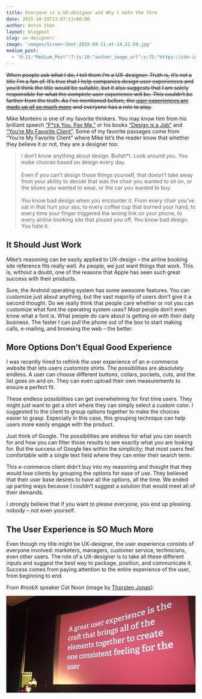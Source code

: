 ```yaml
---
title: Everyone is a UX-designer and Why I Hate the Term
date: 2015-10-19T13:07:11+00:00
author: Anton Sten
layout: blogpost
slug: ux-designer/
image: 'images/Screen-Shot-2015-09-11-at-14.31.59.jpg'
medium_post:
  - 'O:11:"Medium_Post":7:{s:16:"author_image_url";s:75:"https://cdn-images-2.medium.com/fit/c/200/200/1*sBkMGX19CG9furNqzt-uBg.jpeg";s:10:"author_url";s:29:"https://medium.com/@antonsten";s:10:"cross_link";s:3:"yes";s:2:"id";s:12:"5a13e46c1c72";s:7:"license";s:19:"all-rights-reserved";s:6:"status";s:5:"draft";s:3:"url";s:42:"https://medium.com/@antonsten/5a13e46c1c72";}'
---
```

~~When people ask what I do, I tell them I’m a UX-designer. Truth is, it’s not a title I’m a fan of. It’s true that I help companies design user experiences and you’d think the title would be suitable, but it also suggests that I am solely responsible for what the complete user experience will be. This couldn’t be farther from the truth. As I’ve mentioned before, the [user experiences are made up of so much more](https://www.antonsten.com/ux-is-much-more-than-software/) and everyone has a role to play.~~

Mike Monteiro is one of my favorite thinkers. You may know him from his brilliant speech <a href="https://vimeo.com/22053820" target="_blank">“F*ck You. Pay Me.”</a> or his books <a href="http://abookapart.com/products/design-is-a-job" target="_blank">“Design is a Job”</a> and <a href="http://abookapart.com/products/youre-my-favorite-client" target="_blank">“You’re My Favorite Client”</a>. Some of my favorite passages come from “You’re My Favorite Client” where Mike let’s the reader know that whether they believe it or not, they are a designer too:

> I don’t know anything about design. Bullsh*t. Look around you. You make choices based on design every day.
<br><br>
Even if you can’t design those things yourself, that doesn’t take away from your ability to decide that was the chair you wanted to sit on, or the shoes you wanted to wear, or the car you wanted to buy.
<br><br>
You know bad design when you encounter it. From every chair you’ve sat in that hurt your ass, to every coffee cup that burned your hand, to every time your finger triggered the wrong link on your phone, to every airline booking site that pissed you off. You know bad design. You hate it.

## It Should Just Work

Mike’s reasoning can be easily applied to UX-design &#8211; the airline booking site reference fits really well. As people, we just want things that work. This is, without a doubt, one of the reasons that Apple has seen such great success with their products.

Sure, the Android operating system has some awesome features. You can customize just about anything, but the vast majority of users don’t give it a second thought. Do we really think that people care whether or not you can customize what font the operating system uses? Most people don’t even know what a font is. What people do care about is getting on with their daily business. The faster I can pull the phone out of the box to start making calls, e-mailing, and browsing the web &#8211; the better.

## More Options Don’t Equal Good Experience

I was recently hired to rethink the user experience of an e-commerce website that lets users customize shirts. The possibilities are absolutely endless. A user can choose different buttons, collars, pockets, cuts, and the list goes on and on. They can even upload their own measurements to ensure a perfect fit.

These endless possibilities can get overwhelming for first time users. They might just want to get a shirt where they can simply select a custom color. I suggested to the client to group options together to make the choices easier to grasp. Especially in this case, this grouping technique can help users more easily engage with the product.

Just think of Google. The possibilities are endless for what you can search for and how you can filter those results to see exactly what you are looking for. But the success of Google lies within the simplicity; that most users feel comfortable with a single text field where they can enter their search term.

This e-commerce client didn’t buy into my reasoning and thought that they would lose clients by grouping the options for ease of use. They believed that their user base desires to have all the options, all the time. We ended up parting ways because I couldn’t suggest a solution that would meet all of their demands.

I strongly believe that if you want to please everyone, you end up pleasing nobody &#8211; not even yourself.

## The User Experience is SO Much More

Even though my title might be UX-designer, the user experience consists of everyone involved: marketers, managers, customer service, technicians, even other users. The role of a UX-designer is to take all these different inputs and suggest the best way to package, position, and communicate it. Success comes from paying attention to the entire experience of the user, from beginning to end.

From #mobX speaker Cat Noon (image by <a href="https://twitter.com/dolbydigger" target="_blank">Thorsten Jonas</a>):

![A great user experience](/images/Screen-Shot-2015-09-11-at-14.31.59.jpg)
